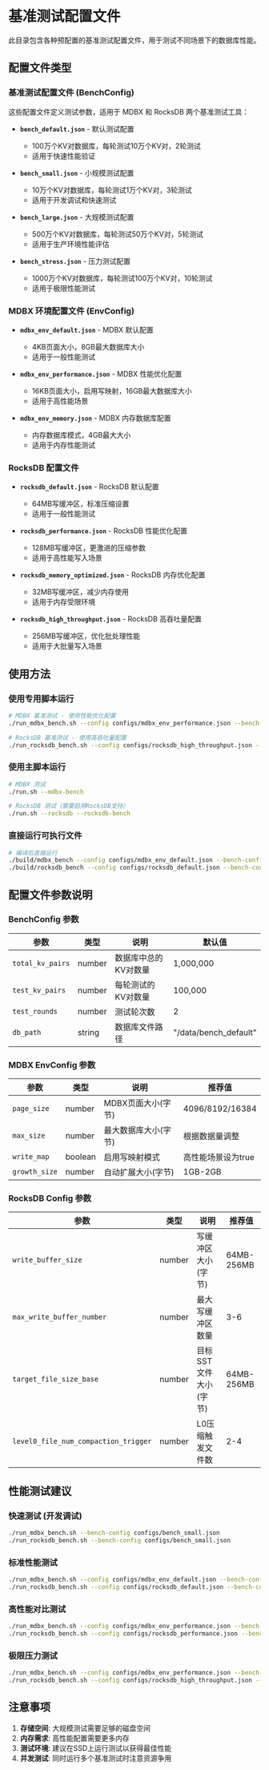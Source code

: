 # 基准测试配置文件

此目录包含各种预配置的基准测试配置文件，用于测试不同场景下的数据库性能。

## 配置文件类型

### 基准测试配置文件 (BenchConfig)
这些配置文件定义测试参数，适用于 MDBX 和 RocksDB 两个基准测试工具：

- **`bench_default.json`** - 默认测试配置
  - 100万个KV对数据库，每轮测试10万个KV对，2轮测试
  - 适用于快速性能验证

- **`bench_small.json`** - 小规模测试配置
  - 10万个KV对数据库，每轮测试1万个KV对，3轮测试
  - 适用于开发调试和快速测试

- **`bench_large.json`** - 大规模测试配置
  - 500万个KV对数据库，每轮测试50万个KV对，5轮测试
  - 适用于生产环境性能评估

- **`bench_stress.json`** - 压力测试配置
  - 1000万个KV对数据库，每轮测试100万个KV对，10轮测试
  - 适用于极限性能测试

### MDBX 环境配置文件 (EnvConfig)

- **`mdbx_env_default.json`** - MDBX 默认配置
  - 4KB页面大小，8GB最大数据库大小
  - 适用于一般性能测试

- **`mdbx_env_performance.json`** - MDBX 性能优化配置
  - 16KB页面大小，启用写映射，16GB最大数据库大小
  - 适用于高性能场景

- **`mdbx_env_memory.json`** - MDBX 内存数据库配置
  - 内存数据库模式，4GB最大大小
  - 适用于内存性能测试

### RocksDB 配置文件

- **`rocksdb_default.json`** - RocksDB 默认配置
  - 64MB写缓冲区，标准压缩设置
  - 适用于一般性能测试

- **`rocksdb_performance.json`** - RocksDB 性能优化配置
  - 128MB写缓冲区，更激进的压缩参数
  - 适用于高性能写入场景

- **`rocksdb_memory_optimized.json`** - RocksDB 内存优化配置
  - 32MB写缓冲区，减少内存使用
  - 适用于内存受限环境

- **`rocksdb_high_throughput.json`** - RocksDB 高吞吐量配置
  - 256MB写缓冲区，优化批处理性能
  - 适用于大批量写入场景

## 使用方法

### 使用专用脚本运行

```bash
# MDBX 基准测试 - 使用性能优化配置
./run_mdbx_bench.sh --config configs/mdbx_env_performance.json --bench-config configs/bench_large.json

# RocksDB 基准测试 - 使用高吞吐量配置
./run_rocksdb_bench.sh --config configs/rocksdb_high_throughput.json --bench-config configs/bench_large.json
```

### 使用主脚本运行

```bash
# MDBX 测试
./run.sh --mdbx-bench

# RocksDB 测试（需要启用RocksDB支持）
./run.sh --rocksdb --rocksdb-bench
```

### 直接运行可执行文件

```bash
# 编译后直接运行
./build/mdbx_bench --config configs/mdbx_env_default.json --bench-config configs/bench_default.json
./build/rocksdb_bench --config configs/rocksdb_default.json --bench-config configs/bench_default.json
```

## 配置文件参数说明

### BenchConfig 参数

| 参数 | 类型 | 说明 | 默认值 |
|------|------|------|--------|
| `total_kv_pairs` | number | 数据库中总的KV对数量 | 1,000,000 |
| `test_kv_pairs` | number | 每轮测试的KV对数量 | 100,000 |
| `test_rounds` | number | 测试轮次数 | 2 |
| `db_path` | string | 数据库文件路径 | "/data/bench_default" |

### MDBX EnvConfig 参数

| 参数 | 类型 | 说明 | 推荐值 |
|------|------|------|--------|
| `page_size` | number | MDBX页面大小(字节) | 4096/8192/16384 |
| `max_size` | number | 最大数据库大小(字节) | 根据数据量调整 |
| `write_map` | boolean | 启用写映射模式 | 高性能场景设为true |
| `growth_size` | number | 自动扩展大小(字节) | 1GB-2GB |

### RocksDB Config 参数

| 参数 | 类型 | 说明 | 推荐值 |
|------|------|------|--------|
| `write_buffer_size` | number | 写缓冲区大小(字节) | 64MB-256MB |
| `max_write_buffer_number` | number | 最大写缓冲区数量 | 3-6 |
| `target_file_size_base` | number | 目标SST文件大小(字节) | 64MB-256MB |
| `level0_file_num_compaction_trigger` | number | L0压缩触发文件数 | 2-4 |

## 性能测试建议

### 快速测试 (开发调试)
```bash
./run_mdbx_bench.sh --bench-config configs/bench_small.json
./run_rocksdb_bench.sh --bench-config configs/bench_small.json
```

### 标准性能测试
```bash
./run_mdbx_bench.sh --config configs/mdbx_env_default.json --bench-config configs/bench_default.json
./run_rocksdb_bench.sh --config configs/rocksdb_default.json --bench-config configs/bench_default.json
```

### 高性能对比测试
```bash
./run_mdbx_bench.sh --config configs/mdbx_env_performance.json --bench-config configs/bench_large.json
./run_rocksdb_bench.sh --config configs/rocksdb_performance.json --bench-config configs/bench_large.json
```

### 极限压力测试
```bash
./run_mdbx_bench.sh --config configs/mdbx_env_performance.json --bench-config configs/bench_stress.json
./run_rocksdb_bench.sh --config configs/rocksdb_high_throughput.json --bench-config configs/bench_stress.json
```

## 注意事项

1. **存储空间**: 大规模测试需要足够的磁盘空间
2. **内存需求**: 高性能配置需要更多内存
3. **测试环境**: 建议在SSD上运行测试以获得最佳性能
4. **并发测试**: 同时运行多个基准测试时注意资源争用